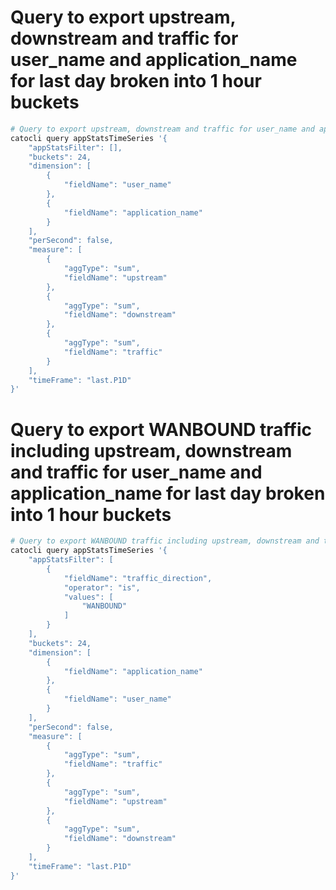 # Query to export upstream, downstream and traffic for user_name and application_name for last day broken into 1 hour buckets

```bash
# Query to export upstream, downstream and traffic for user_name and application_name for last day broken into 1 hour buckets
catocli query appStatsTimeSeries '{
    "appStatsFilter": [],
    "buckets": 24,
    "dimension": [
        {
            "fieldName": "user_name"
        },
        {
            "fieldName": "application_name"
        }
    ],
    "perSecond": false,
    "measure": [
        {
            "aggType": "sum",
            "fieldName": "upstream"
        },
        {
            "aggType": "sum",
            "fieldName": "downstream"
        },
        {
            "aggType": "sum",
            "fieldName": "traffic"
        }
    ],
    "timeFrame": "last.P1D"
}'
```

# Query to export WANBOUND traffic including upstream, downstream and traffic for user_name and application_name for last day broken into 1 hour buckets

```bash
# Query to export WANBOUND traffic including upstream, downstream and traffic for user_name and application_name for last day broken into 1 hour buckets
catocli query appStatsTimeSeries '{
    "appStatsFilter": [
        {
            "fieldName": "traffic_direction",
            "operator": "is",
            "values": [
                "WANBOUND"
            ]
        }
    ],
    "buckets": 24,
    "dimension": [
        {
            "fieldName": "application_name"
        },
        {
            "fieldName": "user_name"
        }
    ],
    "perSecond": false,
    "measure": [
        {
            "aggType": "sum",
            "fieldName": "traffic"
        },
        {
            "aggType": "sum",
            "fieldName": "upstream"
        },
        {
            "aggType": "sum",
            "fieldName": "downstream"
        }
    ],
    "timeFrame": "last.P1D"
}'
```